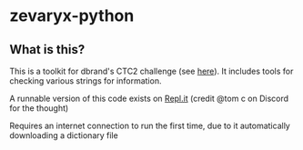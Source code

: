 # zevaryx-python

## What is this?

This is a toolkit for dbrand's CTC2 challenge (see [here](https://github.com/Complete-the-Code/symbol-status)). It includes tools for checking various strings for information.

A runnable version of this code exists on [Repl.it](https://replit.com/@zevaryx/fuckyoutom) (credit @tom c on Discord for the thought)

Requires an internet connection to run the first time, due to it automatically downloading a dictionary file
